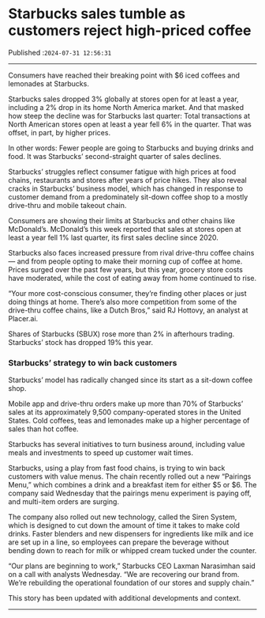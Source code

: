 # Starbucks sales tumble as customers reject high-priced coffee

Published :`2024-07-31 12:56:31`

---

Consumers have reached their breaking point with $6 iced coffees and lemonades at Starbucks.

Starbucks sales dropped 3% globally at stores open for at least a year, including a 2% drop in its home North America market. And that masked how steep the decline was for Starbucks last quarter: Total transactions at North American stores open at least a year fell 6% in the quarter. That was offset, in part, by higher prices.

In other words: Fewer people are going to Starbucks and buying drinks and food. It was Starbucks’ second-straight quarter of sales declines.

Starbucks’ struggles reflect consumer fatigue with high prices at food chains, restaurants and stores after years of price hikes. They also reveal cracks in Starbucks’ business model, which has changed in response to customer demand from a predominately sit-down coffee shop to a mostly drive-thru and mobile takeout chain.

Consumers are showing their limits at Starbucks and other chains like McDonald’s. McDonald’s this week reported that sales at stores open at least a year fell 1% last quarter, its first sales decline since 2020.

Starbucks also faces increased pressure from rival drive-thru coffee chains — and from people opting to make their morning cup of coffee at home. Prices surged over the past few years, but this year, grocery store costs have moderated, while the cost of eating away from home continued to rise.

“Your more cost-conscious consumer, they’re finding other places or just doing things at home. There’s also more competition from some of the drive-thru coffee chains, like a Dutch Bros,” said RJ Hottovy, an analyst at Placer.ai.

Shares of Starbucks (SBUX) rose more than 2% in afterhours trading. Starbucks’ stock has dropped 19% this year.

### Starbucks’ strategy to win back customers

Starbucks’ model has radically changed since its start as a sit-down coffee shop.

Mobile app and drive-thru orders make up more than 70% of Starbucks’ sales at its approximately 9,500 company-operated stores in the United States. Cold coffees, teas and lemonades make up a higher percentage of sales than hot coffee.

Starbucks has several initiatives to turn business around, including value meals and investments to speed up customer wait times.

Starbucks, using a play from fast food chains, is trying to win back customers with value menus. The chain recently rolled out a new “Pairings Menu,” which combines a drink and a breakfast item for either $5 or $6. The company said Wednesday that the pairings menu experiment is paying off, and multi-item orders are surging.

The company also rolled out new technology, called the Siren System, which is designed to cut down the amount of time it takes to make cold drinks. Faster blenders and new dispensers for ingredients like milk and ice are set up in a line, so employees can prepare the beverage without bending down to reach for milk or whipped cream tucked under the counter.

“Our plans are beginning to work,” Starbucks CEO Laxman Narasimhan said on a call with analysts Wednesday. “We are recovering our brand from. We’re rebuilding the operational foundation of our stores and supply chain.”

This story has been updated with additional developments and context.

---

